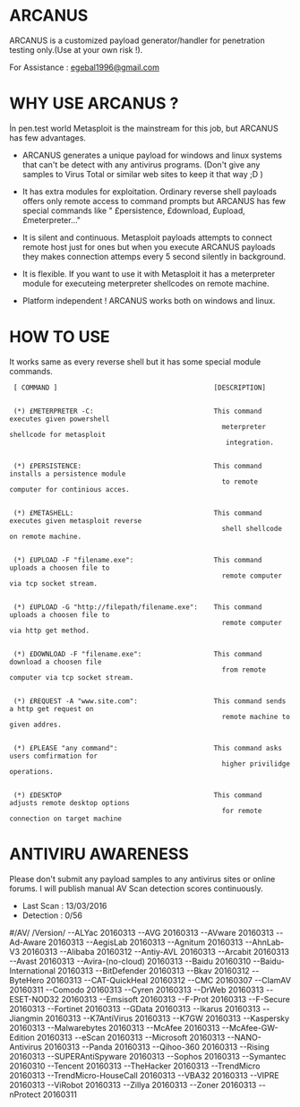 # ARCANUS
ARCANUS is a customized payload generator/handler for penetration testing only.(Use at your own risk !).

For Assistance : egebal1996@gmail.com


# WHY USE ARCANUS ?
  İn pen.test world Metasploit is the mainstream for this job, but ARCANUS has few advantages.
  
- ARCANUS generates a unique payload for windows and linux systems that can't be detect with any antivirus programs. (Don't give any samples to Virus Total or similar web sites to keep it that way ;D )

- It has extra modules for exploitation. Ordinary reverse shell payloads offers only remote access to command prompts but ARCANUS has few special commands like " £persistence, £download, £upload, £meterpreter..."

- It is silent and continuous. Metasploit payloads attempts to connect remote host just for ones but when you execute ARCANUS payloads they makes connection attemps every 5 second silently in background.

- It is flexible. If you want to use it with Metasploit it has a meterpreter module for executeing meterpreter shellcodes on remote machine.

- Platform independent ! ARCANUS works both on windows and linux.


# HOW TO USE 

It works same as every reverse shell but it has some special module commands.

   
                                                                                                     
                                                                                                     
                                                                                                     
                                                                                                     
     [ COMMAND ]                                       [DESCRIPTION]                                 
                            
                                                                                                     
     (*) £METERPRETER -C:                              This command executes given powershell        
                                                         meterpreter shellcode for metasploit        
                                                          integration.                               
                                                                                                     
                                                                                                     
     (*) £PERSISTENCE:                                 This command installs a persistence module    
                                                         to remote computer for continious acces.    
                                                                                                     
                                                                                                     
     (*) £METASHELL:                                   This command executes given metasploit reverse
                                                         shell shellcode on remote machine.          
                                                                                                     
                                                                                                     
     (*) £UPLOAD -F "filename.exe":                    This command uploads a choosen file to        
                                                         remote computer via tcp socket stream.      
                                                                                                     
                                                                                                     
     (*) £UPLOAD -G "http://filepath/filename.exe":    This command uploads a choosen file to        
                                                         remote computer via http get method.        
                                                                                                     
                                                                                                     
     (*) £DOWNLOAD -F "filename.exe":                  This command download a choosen file          
                                                         from remote computer via tcp socket stream. 
                                                                                                     
                                                                                                     
     (*) £REQUEST -A "www.site.com":                   This command sends a http get request on      
                                                         remote machine to given addres.             
                                                                                                     
                                                                                                     
     (*) £PLEASE "any command":                        This command asks users comfirmation for      
                                                         higher privilidge operations.               
                                                                                                     
                                                                                                     
     (*) £DESKTOP                                      This command adjusts remote desktop options   
                                                         for remote connection on target machine     
                                                                                                     
                                                                                                     
  # ANTIVIRU AWARENESS
  
  Please don't submit any payload samples to any antivirus sites or online forums. I will publish manual AV Scan detection scores continuously.
  
- Last Scan : 13/03/2016
- Detection : 0/56

#/AV/    /Version/
--ALYac		20160313
--AVG		20160313
--AVware		20160313
--Ad-Aware		20160313
--AegisLab		20160313
--Agnitum		20160313
--AhnLab-V3		20160313
--Alibaba		20160312
--Antiy-AVL		20160313
--Arcabit		20160313
--Avast		20160313
--Avira-(no-cloud)		20160313
--Baidu		20160310
--Baidu-International		20160313
--BitDefender		20160313
--Bkav		20160312
--ByteHero		20160313
--CAT-QuickHeal		20160312
--CMC		20160307
--ClamAV		20160311
--Comodo		20160313
--Cyren		20160313
--DrWeb		20160313
--ESET-NOD32		20160313
--Emsisoft		20160313
--F-Prot		20160313
--F-Secure		20160313
--Fortinet		20160313
--GData		20160313
--Ikarus		20160313
--Jiangmin		20160313
--K7AntiVirus		20160313
--K7GW		20160313
--Kaspersky		20160313
--Malwarebytes		20160313
--McAfee		20160313
--McAfee-GW-Edition		20160313
--eScan		20160313
--Microsoft		20160313
--NANO-Antivirus		20160313
--Panda		20160313
--Qihoo-360		20160313
--Rising		20160313
--SUPERAntiSpyware		20160313
--Sophos		20160313
--Symantec		20160310
--Tencent		20160313
--TheHacker		20160313
--TrendMicro		20160313
--TrendMicro-HouseCall		20160313
--VBA32		20160313
--VIPRE		20160313
--ViRobot		20160313
--Zillya		20160313
--Zoner		20160313
--nProtect		20160311
